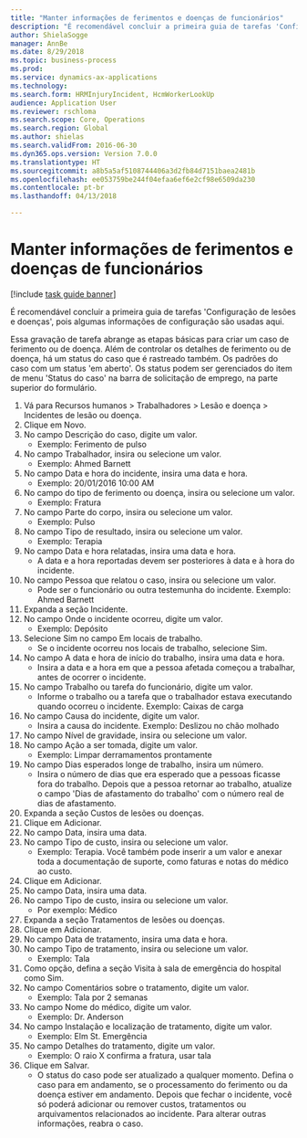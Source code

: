 ```yaml
--- 
title: "Manter informações de ferimentos e doenças de funcionários"
description: "É recomendável concluir a primeira guia de tarefas 'Configuração de lesões e doenças', pois algumas informações de configuração são usadas aqui."
author: ShielaSogge
manager: AnnBe
ms.date: 8/29/2018
ms.topic: business-process
ms.prod: 
ms.service: dynamics-ax-applications
ms.technology: 
ms.search.form: HRMInjuryIncident, HcmWorkerLookUp
audience: Application User
ms.reviewer: rschloma
ms.search.scope: Core, Operations
ms.search.region: Global
ms.author: shielas
ms.search.validFrom: 2016-06-30
ms.dyn365.ops.version: Version 7.0.0
ms.translationtype: HT
ms.sourcegitcommit: a8b5a5af5108744406a3d2fb84d7151baea2481b
ms.openlocfilehash: ee053759be244f04efaa6ef6e2cf98e6509da230
ms.contentlocale: pt-br
ms.lasthandoff: 04/13/2018

---
```

# <a name="maintain-employee-injury-and-illness-information"></a>Manter informações de ferimentos e doenças de funcionários

[!include [task guide banner](../../includes/task-guide-banner.md)]

É recomendável concluir a primeira guia de tarefas 'Configuração de lesões e doenças', pois algumas informações de configuração são usadas aqui. 



Essa gravação de tarefa abrange as etapas básicas para criar um caso de ferimento ou de doença. Além de controlar os detalhes de ferimento ou de doença, há um status do caso que é rastreado também.  Os padrões do caso com um status 'em aberto'.  Os status podem ser gerenciados do item de menu 'Status do caso' na barra de solicitação de emprego, na parte superior do formulário.

1. Vá para Recursos humanos > Trabalhadores > Lesão e doença > Incidentes de lesão ou doença.
2. Clique em Novo.
3. No campo Descrição do caso, digite um valor.
    * Exemplo: Ferimento de pulso  
4. No campo Trabalhador, insira ou selecione um valor.
    * Exemplo: Ahmed Barnett  
5. No campo Data e hora do incidente, insira uma data e hora.
    * Exemplo: 20/01/2016 10:00 AM  
6. No campo do tipo de ferimento ou doença, insira ou selecione um valor.
    * Exemplo: Fratura  
7. No campo Parte do corpo, insira ou selecione um valor.
    * Exemplo: Pulso  
8. No campo Tipo de resultado, insira ou selecione um valor.
    * Exemplo: Terapia  
9. No campo Data e hora relatadas, insira uma data e hora.
    * A data e a hora reportadas devem ser posteriores à data e à hora do incidente.  
10. No campo Pessoa que relatou o caso, insira ou selecione um valor.
    * Pode ser o funcionário ou outra testemunha do incidente.  Exemplo: Ahmed Barnett  
11. Expanda a seção Incidente.
12. No campo Onde o incidente ocorreu, digite um valor.
    * Exemplo: Depósito  
13. Selecione Sim no campo Em locais de trabalho.
    * Se o incidente ocorreu nos locais de trabalho, selecione Sim.  
14. No campo A data e hora de início do trabalho, insira uma data e hora.
    * Insira a data e a hora em que a pessoa afetada começou a trabalhar, antes de ocorrer o incidente.  
15. No campo Trabalho ou tarefa do funcionário, digite um valor.
    * Informe o trabalho ou a tarefa que o trabalhador estava executando quando ocorreu o incidente.  Exemplo: Caixas de carga  
16. No campo Causa do incidente, digite um valor.
    * Insira a causa do incidente.  Exemplo: Deslizou no chão molhado  
17. No campo Nível de gravidade, insira ou selecione um valor.
18. No campo Ação a ser tomada, digite um valor.
    * Exemplo: Limpar derramamentos prontamente  
19. No campo Dias esperados longe de trabalho, insira um número.
    * Insira o número de dias que era esperado que a pessoas ficasse fora do trabalho.  Depois que a pessoa retornar ao trabalho, atualize o campo 'Dias de afastamento do trabalho' com o número real de dias de afastamento.  
20. Expanda a seção Custos de lesões ou doenças.
21. Clique em Adicionar.
22. No campo Data, insira uma data.
23. No campo Tipo de custo, insira ou selecione um valor.
    * Exemplo: Terapia. Você também pode inserir a um valor e anexar toda a documentação de suporte, como faturas e notas do médico ao custo.  
24. Clique em Adicionar.
25. No campo Data, insira uma data.
26. No campo Tipo de custo, insira ou selecione um valor.
    * Por exemplo: Médico  
27. Expanda a seção Tratamentos de lesões ou doenças.
28. Clique em Adicionar.
29. No campo Data de tratamento, insira uma data e hora.
30. No campo Tipo de tratamento, insira ou selecione um valor.
    * Exemplo: Tala  
31. Como opção, defina a seção Visita à sala de emergência do hospital como Sim.
32. No campo Comentários sobre o tratamento, digite um valor.
    * Exemplo: Tala por 2 semanas  
33. No campo Nome do médico, digite um valor.
    * Exemplo: Dr. Anderson  
34. No campo Instalação e localização de tratamento, digite um valor.
    * Exemplo: Elm St. Emergência  
35. No campo Detalhes do tratamento, digite um valor.
    * Exemplo: O raio X confirma a fratura, usar tala  
36. Clique em Salvar.
    * O status do caso pode ser atualizado a qualquer momento.  Defina o caso para em andamento, se o processamento do ferimento ou da doença estiver em andamento.  Depois que fechar o incidente, você só poderá adicionar ou remover custos, tratamentos ou arquivamentos relacionados ao incidente.  Para alterar outras informações, reabra o caso.  


